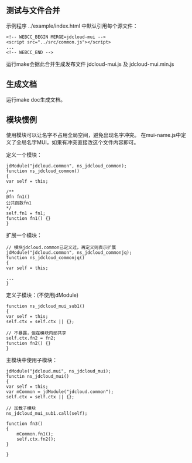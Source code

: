 ## 测试与文件合并

示例程序 ../example/index.html 中默认引用每个源文件：

	<!-- WEBCC_BEGIN MERGE=jdcloud-mui -->
	<script src="../src/common.js"></script>
	...
	<!-- WEBCC_END -->

运行make会据此合并生成发布文件 jdcloud-mui.js 及 jdcloud-mui.min.js

## 生成文档

运行make doc生成文档。

## 模块惯例

使用模块可以让名字不占用全局空间，避免出现名字冲突。
在mui-name.js中定义了全局名字MUI，如果有冲突直接改这个文件内容即可。

定义一个模块：

	jdModule("jdcloud.common", ns_jdcloud_common);
	function ns_jdcloud_common()
	{
	var self = this;

	/**
	@fn fn1()
	公共函数fn1
	*/
	self.fn1 = fn1;
	function fn1() {}
	}

扩展一个模块：

	// 模块jdcloud.common已定义过，再定义则表示扩展
	jdModule("jdcloud.common", ns_jdcloud_commonjq);
	function ns_jdcloud_commonjq()
	{
	var self = this;

	...
	}

定义子模块：(不使用jdModule)

	function ns_jdcloud_mui_sub1()
	{
	var self = this;
	self.ctx = self.ctx || {};

	// 不暴露，但在模块内部共享
	self.ctx.fn2 = fn2;
	function fn2() {}
	}

主模块中使用子模块：

	jdModule("jdcloud.mui", ns_jdcloud_mui);
	functin ns_jdcloud_mui()
	{
	var self = this;
	var mCommon = jdModule("jdcloud.common");
	self.ctx = self.ctx || {};

	// 加载子模块
	ns_jdcloud_mui_sub1.call(self);

	function fn3()
	{
		mCommon.fn1();
		self.ctx.fn2();
	}

	}

